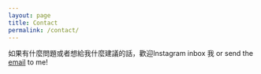 ```yaml
---
layout: page
title: Contact
permalink: /contact/
---
```


如果有什麼問題或者想給我什麼建議的話，歡迎Instagram inbox 我 or send the [email](mailto:{{poiwang905@gmail.com}}) to me!

